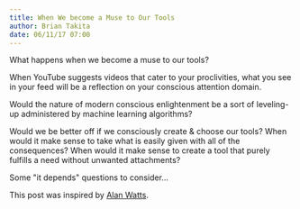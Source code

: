 ```yaml
---
title: When We become a Muse to Our Tools
author: Brian Takita
date: 06/11/17 07:00
---
```

What happens when we become a muse to our tools?

When YouTube suggests videos that cater to your proclivities, what you see in your feed will be a reflection on your conscious attention domain.
 
Would the nature of modern conscious enlightenment be a sort of leveling-up administered by machine learning algorithms?

Would we be better off if we consciously create & choose our tools? When would it make sense to take what is easily given with all of the consequences? When would it make sense to create a tool that purely fulfills a need without unwanted attachments?

Some "it depends" questions to consider&hellip;

<!--more-->

This post was inspired by <a href="https://www.youtube.com/watch?v=2QuoMkTCrQU" target="_blank">Alan Watts</a>.

